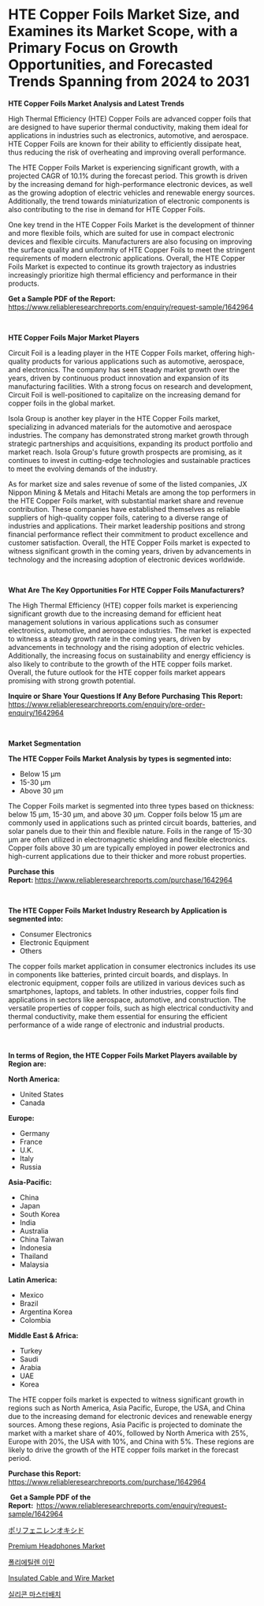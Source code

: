 <p><h1>HTE Copper Foils Market Size, and Examines its Market Scope, with a Primary Focus on Growth Opportunities, and Forecasted Trends Spanning from 2024 to 2031</h1></p><p><strong>HTE Copper Foils Market Analysis and Latest Trends</strong></p>
<p><p>High Thermal Efficiency (HTE) Copper Foils are advanced copper foils that are designed to have superior thermal conductivity, making them ideal for applications in industries such as electronics, automotive, and aerospace. HTE Copper Foils are known for their ability to efficiently dissipate heat, thus reducing the risk of overheating and improving overall performance.</p><p>The HTE Copper Foils Market is experiencing significant growth, with a projected CAGR of 10.1% during the forecast period. This growth is driven by the increasing demand for high-performance electronic devices, as well as the growing adoption of electric vehicles and renewable energy sources. Additionally, the trend towards miniaturization of electronic components is also contributing to the rise in demand for HTE Copper Foils.</p><p>One key trend in the HTE Copper Foils Market is the development of thinner and more flexible foils, which are suited for use in compact electronic devices and flexible circuits. Manufacturers are also focusing on improving the surface quality and uniformity of HTE Copper Foils to meet the stringent requirements of modern electronic applications. Overall, the HTE Copper Foils Market is expected to continue its growth trajectory as industries increasingly prioritize high thermal efficiency and performance in their products.</p></p>
<p><strong>Get a Sample PDF of the Report:&nbsp;</strong> <a href="https://www.reliableresearchreports.com/enquiry/request-sample/1642964">https://www.reliableresearchreports.com/enquiry/request-sample/1642964</a></p>
<p>&nbsp;</p>
<p><strong>HTE Copper Foils Major Market Players</strong></p>
<p><p>Circuit Foil is a leading player in the HTE Copper Foils market, offering high-quality products for various applications such as automotive, aerospace, and electronics. The company has seen steady market growth over the years, driven by continuous product innovation and expansion of its manufacturing facilities. With a strong focus on research and development, Circuit Foil is well-positioned to capitalize on the increasing demand for copper foils in the global market.</p><p>Isola Group is another key player in the HTE Copper Foils market, specializing in advanced materials for the automotive and aerospace industries. The company has demonstrated strong market growth through strategic partnerships and acquisitions, expanding its product portfolio and market reach. Isola Group's future growth prospects are promising, as it continues to invest in cutting-edge technologies and sustainable practices to meet the evolving demands of the industry.</p><p>As for market size and sales revenue of some of the listed companies, JX Nippon Mining & Metals and Hitachi Metals are among the top performers in the HTE Copper Foils market, with substantial market share and revenue contribution. These companies have established themselves as reliable suppliers of high-quality copper foils, catering to a diverse range of industries and applications. Their market leadership positions and strong financial performance reflect their commitment to product excellence and customer satisfaction. Overall, the HTE Copper Foils market is expected to witness significant growth in the coming years, driven by advancements in technology and the increasing adoption of electronic devices worldwide.</p></p>
<p>&nbsp;</p>
<p><strong>What Are The Key Opportunities For HTE Copper Foils Manufacturers?</strong></p>
<p><p>The High Thermal Efficiency (HTE) copper foils market is experiencing significant growth due to the increasing demand for efficient heat management solutions in various applications such as consumer electronics, automotive, and aerospace industries. The market is expected to witness a steady growth rate in the coming years, driven by advancements in technology and the rising adoption of electric vehicles. Additionally, the increasing focus on sustainability and energy efficiency is also likely to contribute to the growth of the HTE copper foils market. Overall, the future outlook for the HTE copper foils market appears promising with strong growth potential.</p></p>
<p><strong>Inquire or Share Your Questions If Any Before Purchasing This Report:</strong> <a href="https://www.reliableresearchreports.com/enquiry/pre-order-enquiry/1642964">https://www.reliableresearchreports.com/enquiry/pre-order-enquiry/1642964</a></p>
<p>&nbsp;</p>
<p><strong>Market Segmentation</strong></p>
<p><strong>The HTE Copper Foils Market Analysis by types is segmented into:</strong></p>
<p><ul><li>Below 15 μm</li><li>15-30 μm</li><li>Above 30 μm</li></ul></p>
<p><p>The Copper Foils market is segmented into three types based on thickness: below 15 μm, 15-30 μm, and above 30 μm. Copper foils below 15 μm are commonly used in applications such as printed circuit boards, batteries, and solar panels due to their thin and flexible nature. Foils in the range of 15-30 μm are often utilized in electromagnetic shielding and flexible electronics. Copper foils above 30 μm are typically employed in power electronics and high-current applications due to their thicker and more robust properties.</p></p>
<p><strong>Purchase this Report:&nbsp;</strong><a href="https://www.reliableresearchreports.com/purchase/1642964">https://www.reliableresearchreports.com/purchase/1642964</a></p>
<p>&nbsp;</p>
<p><strong>The HTE Copper Foils Market Industry Research by Application is segmented into:</strong></p>
<p><ul><li>Consumer Electronics</li><li>Electronic Equipment</li><li>Others</li></ul></p>
<p><p>The copper foils market application in consumer electronics includes its use in components like batteries, printed circuit boards, and displays. In electronic equipment, copper foils are utilized in various devices such as smartphones, laptops, and tablets. In other industries, copper foils find applications in sectors like aerospace, automotive, and construction. The versatile properties of copper foils, such as high electrical conductivity and thermal conductivity, make them essential for ensuring the efficient performance of a wide range of electronic and industrial products.</p></p>
<p>&nbsp;</p>
<p><strong>In terms of Region, the HTE Copper Foils Market Players available by Region are:</strong></p>
<p>
    <p> <strong> North America: </strong>
        <ul>
            <li>United States</li>
            <li>Canada</li>
        </ul>
        </p> 
    <p> <strong> Europe: </strong>
        <ul>
            <li>Germany</li>
            <li>France</li>
            <li>U.K.</li>
            <li>Italy</li>
            <li>Russia</li>
        </ul>
        </p> 
    <p> <strong> Asia-Pacific: </strong>
        <ul>
            <li>China</li>
            <li>Japan</li>
            <li>South Korea</li>
            <li>India</li>
            <li>Australia</li>
            <li>China Taiwan</li>
            <li>Indonesia</li>
            <li>Thailand</li>
            <li>Malaysia</li>
        </ul>
        </p> 
    <p> <strong> Latin America: </strong>
        <ul>
            <li>Mexico</li>
            <li>Brazil</li>
            <li>Argentina Korea</li>
            <li>Colombia</li>
        </ul>
        </p> 
    <p> <strong> Middle East & Africa: </strong>
        <ul>
            <li>Turkey</li>
            <li>Saudi</li>
            <li>Arabia</li>
            <li>UAE</li>
            <li>Korea</li>
        </ul>
    </p>
    </p>
<p><p>The HTE copper foils market is expected to witness significant growth in regions such as North America, Asia Pacific, Europe, the USA, and China due to the increasing demand for electronic devices and renewable energy sources. Among these regions, Asia Pacific is projected to dominate the market with a market share of 40%, followed by North America with 25%, Europe with 20%, the USA with 10%, and China with 5%. These regions are likely to drive the growth of the HTE copper foils market in the forecast period.</p></p>
<p><strong>Purchase this Report: </strong><a href="https://www.reliableresearchreports.com/purchase/1642964">https://www.reliableresearchreports.com/purchase/1642964</a></p>
<p>&nbsp;<strong>Get a Sample PDF of the Report:&nbsp;&nbsp;</strong><a href="https://www.reliableresearchreports.com/enquiry/request-sample/1642964">https://www.reliableresearchreports.com/enquiry/request-sample/1642964</a></p>
<p><strong></strong></p>
<p><p><a href="https://medium.com/@silverbeaudinsa406dp355ue/%E3%83%9D%E3%83%AA%E3%83%95%E3%82%A7%E3%83%8B%E3%83%AC%E3%83%B3%E3%82%AA%E3%82%AD%E3%82%B5%E3%82%A4%E3%83%89%E5%B8%82%E5%A0%B4%E3%83%AC%E3%83%9D%E3%83%BC%E3%83%88%E3%81%AF-%E3%81%93%E3%81%AE%E5%B8%82%E5%A0%B4%E3%81%AE%E6%9C%80%E6%96%B0%E3%81%AE%E3%83%88%E3%83%AC%E3%83%B3%E3%83%89%E3%81%A8%E6%88%90%E9%95%B7%E6%A9%9F%E4%BC%9A%E3%82%92%E6%98%8E%E3%82%89%E3%81%8B%E3%81%AB%E3%81%97%E3%81%A6%E3%81%84%E3%81%BE%E3%81%99-e3fec32f4866">ポリフェニレンオキシド</a></p><p><a href="https://view.publitas.com/reportprime-1/premium-headphones-market-growth-market-trends-covid-19-impact-and-forecasts-for-period-from-2024-2031/">Premium Headphones Market</a></p><p><a href="https://medium.com/@marquezpenistero05eud5zjn/%ED%8F%B4%EB%A6%AC%EC%97%90%ED%8B%B8%EB%A0%8C-%EC%9D%B4%EB%AF%BC-%EC%8B%9C%EC%9E%A5-%EA%B7%9C%EB%AA%A8%EC%99%80-%EC%8B%9C%EC%9E%A5-%EB%8F%99%ED%96%A5-%EC%99%84%EC%A0%84%ED%95%9C-%EC%82%B0%EC%97%85-%EA%B0%9C%EC%9A%94-2024%EB%85%84%EB%B6%80%ED%84%B0-2031%EB%85%84-4dddade4621d">폴리에틸렌 이민</a></p><p><a href="https://bubble-tree-ea4.notion.site/Insulated-Cable-and-Wire-Market-Growth-Market-Trends-COVID-19-Impact-and-Forecasts-for-period-fro-c87d1a9bcf504a00a0f8574623992411">Insulated Cable and Wire Market</a></p><p><a href="https://medium.com/@biheemgalvinlouises6hokrh3h/%EC%8B%A4%EB%A6%AC%EC%BD%98-%EB%A7%88%EC%8A%A4%ED%84%B0%EB%B0%B0%EC%B9%98-%EC%8B%9C%EC%9E%A5-%EC%A1%B0%EC%82%AC-%EB%B3%B4%EA%B3%A0%EC%84%9C-2024%EB%85%84%EB%B6%80%ED%84%B0-2031%EB%85%84%EA%B9%8C%EC%A7%80%EC%9D%98-%EC%97%AD%EC%82%AC%EC%99%80-%EC%98%88%EC%B8%A1-8d43ca7b2f85">실리콘 마스터배치</a></p></p>